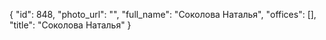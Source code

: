 {
    "id": 848,
    "photo_url": "",
    "full_name": "Соколова Наталья",
    "offices": [],
    "title": "Соколова Наталья"
}